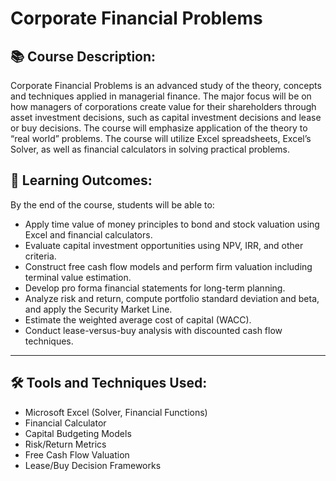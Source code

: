 # Corporate Financial Problems

## 📚 Course Description:
Corporate Financial Problems is an advanced study of the theory, concepts and techniques applied in managerial finance.  The major focus will be on how managers of corporations create value for their shareholders through asset investment decisions, such as capital investment decisions and lease or buy decisions.
The course will emphasize application of the theory to “real world” problems.  The course will utilize Excel spreadsheets, Excel’s Solver, as well as financial calculators in solving practical problems.

## 🎯 Learning Outcomes:
By the end of the course, students will be able to:

- Apply time value of money principles to bond and stock valuation using Excel and financial calculators.
- Evaluate capital investment opportunities using NPV, IRR, and other criteria.
- Construct free cash flow models and perform firm valuation including terminal value estimation.
- Develop pro forma financial statements for long-term planning.
- Analyze risk and return, compute portfolio standard deviation and beta, and apply the Security Market Line.
- Estimate the weighted average cost of capital (WACC).
- Conduct lease-versus-buy analysis with discounted cash flow techniques.

---

## 🛠 Tools and Techniques Used:

- Microsoft Excel (Solver, Financial Functions)
- Financial Calculator
- Capital Budgeting Models
- Risk/Return Metrics
- Free Cash Flow Valuation
- Lease/Buy Decision Frameworks
